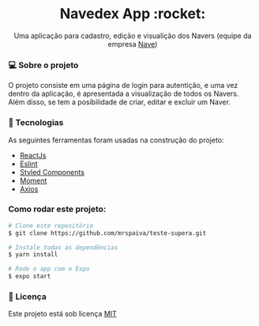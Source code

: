 <h1 align="center">Navedex App :rocket:</h1>
<p align="center">Uma aplicação para cadastro, edição e visualição dos Navers (equipe da empresa <a href="https://github.com/naveteam">Nave</a>) </p>

<h3>💻 Sobre o projeto</h3>
<p>O projeto consiste em uma página de login para autentição, e uma vez dentro da aplicação, é apresentada a visualização de todos os Navers.
Além disso, se tem a posibilidade de criar, editar e excluir um Naver.
</p>

<h3>🔨 Tecnologias</h3>  
<p>As seguintes ferramentas foram usadas na construção do projeto:</p>
<ul>
  <li><a href="https://reactjs.org/">ReactJs</a></li>
  <li><a href="https://eslint.org/">Eslint</a></li>
  <li><a href="https://styled-components.com/">Styled Components</a></li>
  <li><a href="https://momentjs.com/">Moment</a></li>
  <li><a href="https://github.com/axios/axios">Axios</a></li>
</ul>

### Como rodar este projeto:
 ```bash
 # Clone este repositório 
 $ git clone https://github.com/mrspaiva/teste-supera.git
 
 # Instale todas as dependências
 $ yarn install
 
 # Rode o app com o Expo
 $ expo start
 ```

<h3>📝 Licença</h3>
<p>Este projeto está sob licença <a href="./LICENSE">MIT</a></p>
